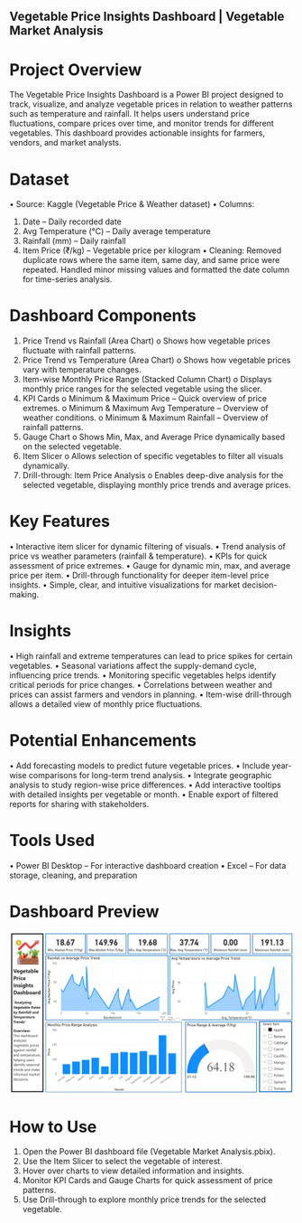 ## Vegetable Price Insights Dashboard | Vegetable Market Analysis

# Project Overview
The Vegetable Price Insights Dashboard is a Power BI project designed to track, visualize, and analyze vegetable prices in relation to weather patterns such as temperature and rainfall. It helps users understand price fluctuations, compare prices over time, and monitor trends for different vegetables. This dashboard provides actionable insights for farmers, vendors, and market analysts.

# Dataset
•	Source: Kaggle (Vegetable Price & Weather dataset)
•	Columns:
1.	Date – Daily recorded date
2.	Avg Temperature (°C) – Daily average temperature
3.	Rainfall (mm) – Daily rainfall
4.	Item Price (₹/kg) – Vegetable price per kilogram
•	Cleaning: Removed duplicate rows where the same item, same day, and same price were repeated. Handled minor missing values and formatted the date column for time-series analysis.

# Dashboard Components
1.	Price Trend vs Rainfall (Area Chart)
o	Shows how vegetable prices fluctuate with rainfall patterns.
2.	Price Trend vs Temperature (Area Chart)
o	Shows how vegetable prices vary with temperature changes.
3.	Item-wise Monthly Price Range (Stacked Column Chart)
o	Displays monthly price ranges for the selected vegetable using the slicer.
4.	KPI Cards
o	Minimum & Maximum Price – Quick overview of price extremes.
o	Minimum & Maximum Avg Temperature – Overview of weather conditions.
o	Minimum & Maximum Rainfall – Overview of rainfall patterns.
5.	Gauge Chart
o	Shows Min, Max, and Average Price dynamically based on the selected vegetable.
6.	Item Slicer
o	Allows selection of specific vegetables to filter all visuals dynamically.
7.	Drill-through: Item Price Analysis
o	Enables deep-dive analysis for the selected vegetable, displaying monthly price trends and average prices.

# Key Features
•	Interactive item slicer for dynamic filtering of visuals.
•	Trend analysis of price vs weather parameters (rainfall & temperature).
•	KPIs for quick assessment of price extremes.
•	Gauge for dynamic min, max, and average price per item.
•	Drill-through functionality for deeper item-level price insights.
•	Simple, clear, and intuitive visualizations for market decision-making.

# Insights
•	High rainfall and extreme temperatures can lead to price spikes for certain vegetables.
•	Seasonal variations affect the supply-demand cycle, influencing price trends.
•	Monitoring specific vegetables helps identify critical periods for price changes.
•	Correlations between weather and prices can assist farmers and vendors in planning.
•	Item-wise drill-through allows a detailed view of monthly price fluctuations.

# Potential Enhancements
•	Add forecasting models to predict future vegetable prices.
•	Include year-wise comparisons for long-term trend analysis.
•	Integrate geographic analysis to study region-wise price differences.
•	Add interactive tooltips with detailed insights per vegetable or month.
•	Enable export of filtered reports for sharing with stakeholders.

# Tools Used
•	Power BI Desktop – For interactive dashboard creation
•	Excel – For data storage, cleaning, and preparation

# Dashboard Preview
![Vegetable Price Insights Dashboard](https://github.com/saurabhgobare/Vegetable_Price_Insights_Dashboard/blob/main/Dashboard/Vegetable%20Price%20Insights%20Dashboard.png)

# How to Use
1.	Open the Power BI dashboard file (Vegetable Market Analysis.pbix).
2.	Use the Item Slicer to select the vegetable of interest.
3.	Hover over charts to view detailed information and insights.
4.	Monitor KPI Cards and Gauge Charts for quick assessment of price patterns.
5.	Use Drill-through to explore monthly price trends for the selected vegetable.

